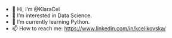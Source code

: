 - 👋 Hi, I’m @KlaraCel
- 👀 I’m interested in Data Science.
- 🌱 I’m currently learning Python.
- 📫 How to reach me: https://www.linkedin.com/in/kcelikovska/
<!--- - 💞️ I’m looking to collaborate on ... nothing yet :-) --->

<!---
KlaraCel/KlaraCel is a ✨ special ✨ repository because its `README.md` (this file) appears on your GitHub profile.
You can click the Preview link to take a look at your changes.
--->
